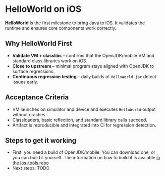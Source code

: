 # HelloWorld on iOS

**HelloWorld** is the first milestone to bring Java to iOS. It validates the runtime and ensures core components work correctly.

## Why HelloWorld First

- **Validate VM + classlibs** – confirms that the OpenJDK/mobile VM and standard class libraries work on iOS.
- **Close to upstream** – minimal program stays aligned with OpenJDK to surface regressions.
- **Continuous regression testing** – daily builds of `HelloWorld.jar` detect issues early.

## Acceptance Criteria

- VM launches on simulator and device and executes `HelloWorld` output without crashes.
- Classloaders, basic reflection, and standard library calls succeed.
- Artifact is reproducible and integrated into CI for regression detection.

## Steps to get it working

- First, you need a build of OpenJDK/mobile. You can download one, or you can build it yourself. The 
information on how to build it is avaiable [in the ios-tools repo](https://https://github.com/openjdk-mobile/ios-tools/blob/main/docs/ga.md)
- Next steps: TODO
